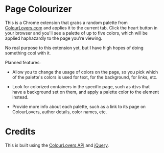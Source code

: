# Page Colourizer

This is a Chrome extension that grabs a random palette from [ColourLovers.com](http://www.colourlovers.com/) and applies it to the current tab. Click the heart button in your browser and you'll see a palette of up to five colors, which will be applied haphazardly to the page you're viewing.

No real purpose to this extension yet, but I have high hopes of doing something cool with it.

Planned features:

- Allow you to change the usage of colors on the page, so you pick which of the palette's colors is used for text, for the background, for links, etc.

- Look for colorized containers in the specific page, such as `div`s that have a background set on them, and apply a palette color to the element instead.

- Provide more info about each palette, such as a link to its page on ColourLovers, author details, color names, etc.

# Credits

This is built using the [ColourLovers API](http://www.colourlovers.com/api) and [jQuery](http://jquery.com/).
